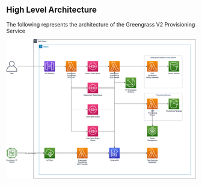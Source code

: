 ## High Level Architecture

The following represents the architecture of the Greengrass V2 Provisioning Service

![screenshot](./images/greengrass2-hla.png)
